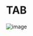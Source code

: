 # TAB

![image](https://user-images.githubusercontent.com/94104935/172314206-00755e4e-2fa7-40a9-8be0-8e33864dad28.png)
